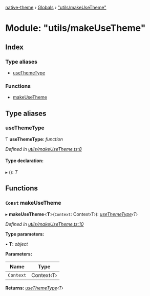 [native-theme](../README.md) › [Globals](../globals.md) › ["utils/makeUseTheme"](_utils_makeusetheme_.md)

# Module: "utils/makeUseTheme"

## Index

### Type aliases

* [useThemeType](_utils_makeusetheme_.md#usethemetype)

### Functions

* [makeUseTheme](_utils_makeusetheme_.md#const-makeusetheme)

## Type aliases

###  useThemeType

Ƭ **useThemeType**: *function*

*Defined in [utils/makeUseTheme.ts:8](https://github.com/CarlosBalladares/native-theme/blob/c9088b7/src/utils/makeUseTheme.ts#L8)*

#### Type declaration:

▸ (): *T*

## Functions

### `Const` makeUseTheme

▸ **makeUseTheme**<**T**>(`Context`: Context‹T›): *[useThemeType](_utils_makeusetheme_.md#usethemetype)‹T›*

*Defined in [utils/makeUseTheme.ts:10](https://github.com/CarlosBalladares/native-theme/blob/c9088b7/src/utils/makeUseTheme.ts#L10)*

**Type parameters:**

▪ **T**: *object*

**Parameters:**

Name | Type |
------ | ------ |
`Context` | Context‹T› |

**Returns:** *[useThemeType](_utils_makeusetheme_.md#usethemetype)‹T›*
